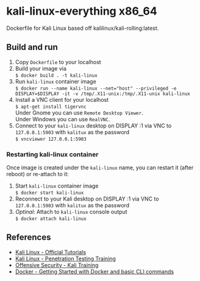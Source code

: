 # kali-linux-everything x86_64

Dockerfile for Kali Linux based off kalilinux/kali-rolling:latest.

## Build and run

1. Copy `Dockerfile` to your localhost
2. Build your image via  
   `$ docker build . -t kali-linux`
3. Run `kali-linux` container image  
   `$ docker run --name kali-linux --net="host" --privileged -e DISPLAY=$DISPLAY -it -v /tmp/.X11-unix:/tmp/.X11-unix kali-linux`
4. Install a VNC client for your localhost  
   `$ apt-get install tigervnc`  
   Under Gnome you can use `Remote Desktop Viewer`.  
   Under Windows you can use `RealVNC`.
5. Connect to your `kali-linux` desktop on DISPLAY :1 via VNC to `127.0.0.1:5903` with `kalitux` as the password  
   `$ vncviewer 127.0.0.1:5903`
   
### Restarting kali-linux container

Once image is created under the `kali-linux` name, you can restart it (after reboot) or re-attach to it:

1. Start `kali-linux` container image  
   `$ docker start kali-linux`
2. Reconnect to your Kali desktop on DISPLAY :1 via VNC to `127.0.0.1:5903` with `kalitux` as the password
2. *Optinal:* Attach to `kali-linux` console output  
   `$ docker attach kali-linux`

## References

- [Kali Linux - Official Tutorials](https://www.kali.org/category/tutorials/)
- [Kali Linux - Penetration Testing Training](https://www.kali.org/penetration-testing-with-kali-linux/)
- [Offensive Security - Kali Training](https://kali.training/)
- [Docker - Getting Started with Docker and basic CLI commands](https://docs.docker.com/get-started/)
